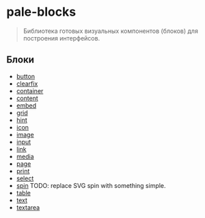 # pale-blocks

> Библиотека готовых визуальных компонентов (блоков) для построения интерфейсов.

## Блоки

* [button](blocks/button/button.md)
* [clearfix](blocks/clearfix/clearfix.md)
* [container](blocks/container/container.md)
* [content](blocks/content/content.md)
* [embed](blocks/embed/embed.md)
* [grid](blocks/grid/grid.md)
* [hint](blocks/hint/hint.md)
* [icon](blocks/icon/icon.md)
* [image](blocks/image/image.md)
* [input](blocks/input/input.md)
* [link](blocks/link/link.md)
* [media](blocks/media/media.md)
* [page](blocks/page/page.md)
* [print](blocks/print/print.md)
* [select](blocks/select/select.md)
* [spin](blocks/spin/spin.md) TODO: replace SVG spin with something simple.
* [table](blocks/table/table.md)
* [text](blocks/text/text.md)
* [textarea](blocks/textarea/textarea.md)
